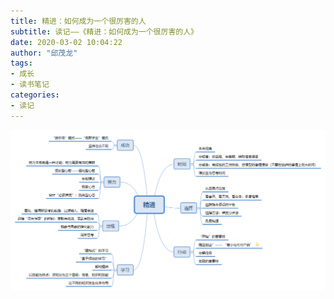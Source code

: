 ```yaml
---
title: 精进：如何成为一个很厉害的人
subtitle: 读记——《精进：如何成为一个很厉害的人》
date: 2020-03-02 10:04:22
author: "邱茂龙"
tags:
- 成长
- 读书笔记
categories:
- 读记
---
```


![精进](/img/202003/jingjin.png)
